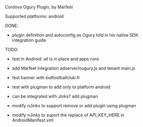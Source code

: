 Cordova Ogury Plugin,
by Marfeel

Supported platforms: android

DONE:
- plugin definition and autoconfig as Ogury told in his native SDK integration guide

TODO: 
- test in Android: all is in place and apps runs
- add Marfeel integration adserver/ougury.js and tenant main.js
- test banner with butfootballclub.fr

- test with plugman to add only to platform android
- can be integrated with Jinks? add plugman
- modify nJinks to support remove or add plugin using plugman
- modify nJinks to suport the replace of API_KEY_HERE in AndroidManifest.xml


